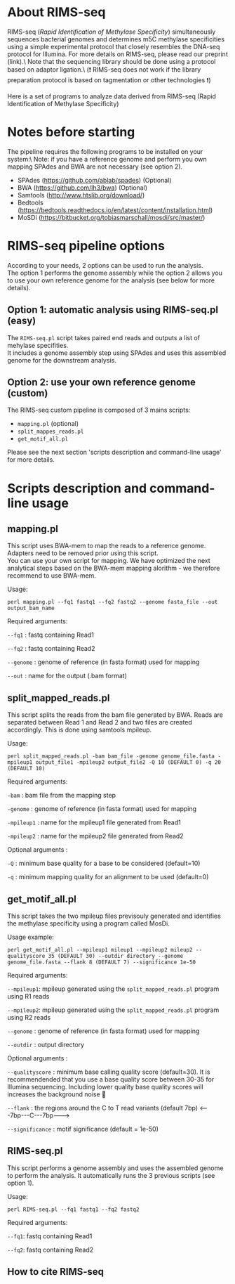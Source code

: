 # About RIMS-seq
RIMS-seq (*Rapid Identification of Methylase Specificity*) simultaneously sequences bacterial genomes and determines m5C methylase specificities using a simple experimental protocol that closely resembles the DNA-seq protocol for Illumina. For more details on RIMS-seq, please read our preprint (link).\ 
Note that the sequencing library should be done using a protocol based on adaptor ligation.\ (:exclamation: RIMS-seq does not work if the library preparation protocol is based on tagmentation or other technologies :exclamation:)

Here is a set of programs to analyze data derived from RIMS-seq (Rapid Identification of Methylase Specificity)

# Notes before starting
The pipeline requires the following programs to be installed on your system:\ 
Note: if you have a reference genome and perform you own mapping SPAdes and BWA are not necessary (see option 2).

- SPAdes (https://github.com/ablab/spades) (Optional)
- BWA (https://github.com/lh3/bwa) (Optional)
- Samtools (http://www.htslib.org/download/)
- Bedtools (https://bedtools.readthedocs.io/en/latest/content/installation.html)
- MoSDi (https://bitbucket.org/tobiasmarschall/mosdi/src/master/)

# RIMS-seq pipeline options

According to your needs, 2 options can be used to run the analysis.\
The option 1 performs the genome assembly while the option 2 allows you to use your own reference genome for the analysis (see below for more details).

## Option 1: automatic analysis using RIMS-seq.pl (easy)
The `RIMS-seq.pl` script takes paired end reads and outputs a list of mehylase specifities.\
It includes a genome assembly step using SPAdes and uses this assembled genome for the downstream analysis.

## Option 2: use your own reference genome (custom)
The RIMS-seq custom pipeline is composed of 3 mains scripts:
- `mapping.pl` (optional)
- `split_mappes_reads.pl`
- `get_motif_all.pl`

Please see the next section 'scripts description and command-line usage' for more details.

# Scripts description and command-line usage
## mapping.pl
This script uses BWA-mem to map the reads to a reference genome. Adapters need to be removed prior using this script.\
You can use your own script for mapping. We have optimized the next analytical steps based on the BWA-mem mapping alorithm - we therefore recommend to use BWA-mem.

Usage:
```
perl mapping.pl --fq1 fastq1 --fq2 fastq2 --genome fasta_file --out output_bam_name
```
Required arguments:

`--fq1` : fastq containing Read1

`--fq2` : fastq containing Read2

`--genome` : genome of reference (in fasta format) used for mapping

`--out` : name for the output (.bam format)

## split_mapped_reads.pl
This script splits the reads from the bam file generated by BWA. Reads are separated between Read 1 and Read 2 and two files are created accordingly. This is done using samtools mpileup.

Usage:
```
perl split_mapped_reads.pl -bam bam_file -genome genome_file.fasta -mpileup1 output_file1 -mpileup2 output_file2 -Q 10 (DEFAULT 0) -q 20 (DEFAULT 10)
```
Required arguments:

`-bam` : bam file from the mapping step

`-genome` : genome of reference (in fasta format) used for mapping

`-mpileup1` : name for the mpileup1 file generated from Read1

`-mpileup2` : name for the mpileup2 file generated from Read2

Optional arguments : 

`-Q` : minimum base quality for a base to be considered (default=10)

`-q` : minimum mapping quality for an alignment to be used (default=0)
 

## get_motif_all.pl
This script takes the two mpileup files previsouly generated and identifies the methylase specificity using a program called MosDi. 

Usage example:
```
perl get_motif_all.pl --mpileup1 mileup1 --mpileup2 mileup2 --qualityscore 35 (DEFAULT 30) --outdir directory --genome genome_file.fasta --flank 8 (DEFAULT 7) --significance 1e-50
```
Required arguments:

`--mpileup1`: mpileup generated using the `split_mapped_reads.pl` program using R1 reads

`--mpileup2`: mpileup generated using the `split_mapped_reads.pl` program using R2 reads

`--genome` : genome of reference (in fasta format) used for mapping 

`--outdir` : output directory

Optional arguments : 

`--qualityscore` : minimum base calling quality score (default=30). It is recommendended that you use a base quality score between 30-35 for Illumina sequencing. Including lower quality base quality scores will increases the background noise :thinking:

`--flank` : the regions around the C to T read variants (default 7bp) <---7bp---C---7bp---> 

`--significance` : motif significance (default = 1e-50) 


## RIMS-seq.pl
This script performs a genome assembly and uses the assembled genome to perform the analysis. It automatically runs the 3 previous scripts (see option 1).

Usage:
```
perl RIMS-seq.pl --fq1 fastq1 --fq2 fastq2
```

Required arguments:

`--fq1`: fastq containing Read1

`--fq2`: fastq containing Read2


## How to cite RIMS-seq



